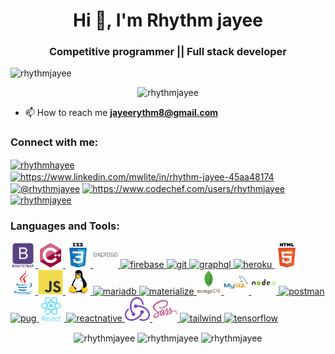 <h1 align="center">Hi 👋, I'm Rhythm jayee</h1>
<h3 align="center">Competitive programmer || Full stack developer</h3>

<p align="left"> <img src="https://komarev.com/ghpvc/?username=rhythmjayee&label=Profile%20views&color=0e75b6&style=flat" alt="rhythmjayee" /> </p>
<p align="center"> <img src="https://media.giphy.com/media/USV0ym3bVWQJJmNu3N/giphy.gif" alt="rhythmjayee" width="200px" height="200px" /> </p>



- 📫 How to reach me **jayeerythm8@gmail.com**


<h3 align="left">Connect with me:</h3>
<p align="left">
<a href="https://dev.to/rhythmhayee" target="blank"><img align="center" src="https://cdn.jsdelivr.net/npm/simple-icons@3.0.1/icons/dev-dot-to.svg" alt="rhythmhayee" height="30" width="40" /></a>
<a href="https://www.linkedin.com/in/rhythm-jayee" target="blank"><img align="center" src="https://cdn.jsdelivr.net/npm/simple-icons@3.0.1/icons/linkedin.svg" alt="https://www.linkedin.com/mwlite/in/rhythm-jayee-45aa48174" height="30" width="40" /></a>
<a href="https://medium.com/@rhythmjayee" target="blank"><img align="center" src="https://cdn.jsdelivr.net/npm/simple-icons@3.0.1/icons/medium.svg" alt="@rhythmjayee" height="30" width="40" /></a>
<a href="https://www.codechef.com/users/rhythmjayee" target="blank"><img align="center" src="https://cdn.jsdelivr.net/npm/simple-icons@3.1.0/icons/codechef.svg" alt="https://www.codechef.com/users/rhythmjayee" height="30" width="40" /></a>
<a href="https://www.leetcode.com/rhythmjayee" target="blank"><img align="center" src="https://cdn.jsdelivr.net/npm/simple-icons@3.0.1/icons/leetcode.svg" alt="rhythmjayee" height="30" width="40" /></a>
</p>

<h3 align="left">Languages and Tools:</h3>
<p align="left"> <a href="https://getbootstrap.com" target="_blank"> <img src="https://raw.githubusercontent.com/devicons/devicon/master/icons/bootstrap/bootstrap-plain-wordmark.svg" alt="bootstrap" width="40" height="40"/> </a> <a href="https://www.w3schools.com/cpp/" target="_blank"> <img src="https://raw.githubusercontent.com/devicons/devicon/master/icons/cplusplus/cplusplus-original.svg" alt="cplusplus" width="40" height="40"/> </a> <a href="https://www.w3schools.com/css/" target="_blank"> <img src="https://raw.githubusercontent.com/devicons/devicon/master/icons/css3/css3-original-wordmark.svg" alt="css3" width="40" height="40"/> </a> <a href="https://expressjs.com" target="_blank"> <img src="https://raw.githubusercontent.com/devicons/devicon/master/icons/express/express-original-wordmark.svg" alt="express" width="40" height="40"/> </a> <a href="https://firebase.google.com/" target="_blank"> <img src="https://www.vectorlogo.zone/logos/firebase/firebase-icon.svg" alt="firebase" width="40" height="40"/> </a> <a href="https://git-scm.com/" target="_blank"> <img src="https://www.vectorlogo.zone/logos/git-scm/git-scm-icon.svg" alt="git" width="40" height="40"/> </a> <a href="https://graphql.org" target="_blank"> <img src="https://www.vectorlogo.zone/logos/graphql/graphql-icon.svg" alt="graphql" width="40" height="40"/> </a> <a href="https://heroku.com" target="_blank"> <img src="https://www.vectorlogo.zone/logos/heroku/heroku-icon.svg" alt="heroku" width="40" height="40"/> </a> <a href="https://www.w3.org/html/" target="_blank"> <img src="https://raw.githubusercontent.com/devicons/devicon/master/icons/html5/html5-original-wordmark.svg" alt="html5" width="40" height="40"/> </a> <a href="https://www.java.com" target="_blank"> <img src="https://raw.githubusercontent.com/devicons/devicon/master/icons/java/java-original.svg" alt="java" width="40" height="40"/> </a> <a href="https://developer.mozilla.org/en-US/docs/Web/JavaScript" target="_blank"> <img src="https://raw.githubusercontent.com/devicons/devicon/master/icons/javascript/javascript-original.svg" alt="javascript" width="40" height="40"/> </a> <a href="https://www.linux.org/" target="_blank"> <img src="https://raw.githubusercontent.com/devicons/devicon/master/icons/linux/linux-original.svg" alt="linux" width="40" height="40"/> </a> <a href="https://mariadb.org/" target="_blank"> <img src="https://www.vectorlogo.zone/logos/mariadb/mariadb-icon.svg" alt="mariadb" width="40" height="40"/> </a> <a href="https://materializecss.com/" target="_blank"> <img src="https://raw.githubusercontent.com/prplx/svg-logos/5585531d45d294869c4eaab4d7cf2e9c167710a9/svg/materialize.svg" alt="materialize" width="40" height="40"/> </a> <a href="https://www.mongodb.com/" target="_blank"> <img src="https://raw.githubusercontent.com/devicons/devicon/master/icons/mongodb/mongodb-original-wordmark.svg" alt="mongodb" width="40" height="40"/> </a> <a href="https://www.mysql.com/" target="_blank"> <img src="https://raw.githubusercontent.com/devicons/devicon/master/icons/mysql/mysql-original-wordmark.svg" alt="mysql" width="40" height="40"/> </a> <a href="https://nodejs.org" target="_blank"> <img src="https://raw.githubusercontent.com/devicons/devicon/master/icons/nodejs/nodejs-original-wordmark.svg" alt="nodejs" width="40" height="40"/> </a> <a href="https://postman.com" target="_blank"> <img src="https://www.vectorlogo.zone/logos/getpostman/getpostman-icon.svg" alt="postman" width="40" height="40"/> </a> <a href="https://pugjs.org" target="_blank"> <img src="https://cdn.worldvectorlogo.com/logos/pug.svg" alt="pug" width="40" height="40"/> </a> <a href="https://reactjs.org/" target="_blank"> <img src="https://raw.githubusercontent.com/devicons/devicon/master/icons/react/react-original-wordmark.svg" alt="react" width="40" height="40"/> </a> <a href="https://reactnative.dev/" target="_blank"> <img src="https://reactnative.dev/img/header_logo.svg" alt="reactnative" width="40" height="40"/> </a> <a href="https://redux.js.org" target="_blank"> <img src="https://raw.githubusercontent.com/devicons/devicon/master/icons/redux/redux-original.svg" alt="redux" width="40" height="40"/> </a> <a href="https://sass-lang.com" target="_blank"> <img src="https://raw.githubusercontent.com/devicons/devicon/master/icons/sass/sass-original.svg" alt="sass" width="40" height="40"/> </a> <a href="https://tailwindcss.com/" target="_blank"> <img src="https://www.vectorlogo.zone/logos/tailwindcss/tailwindcss-icon.svg" alt="tailwind" width="40" height="40"/> </a> <a href="https://www.tensorflow.org" target="_blank"> <img src="https://www.vectorlogo.zone/logos/tensorflow/tensorflow-icon.svg" alt="tensorflow" width="40" height="40"/> </a> </p>

<p align="center">
   <img align="center" src="https://github-readme-stats.vercel.app/api?username=rhythmjayee&show_icons=true&locale=en" alt="rhythmjayee" />
  <img align="center" src="https://github-readme-stats.vercel.app/api/top-langs?username=rhythmjayee&show_icons=true&locale=en&layout=compact" alt="rhythmjayee" />
 
  <img align="center" src="https://github-readme-streak-stats.herokuapp.com/?user=rhythmjayee&" alt="rhythmjayee" />
</p>

<p></p>

<p></p>
